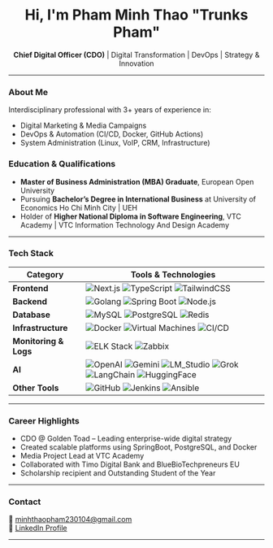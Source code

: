 <h1 align
="center">Hi, I'm  Pham Minh Thao "Trunks Pham"</h1>

<p align="center">
  <strong>Chief Digital Officer (CDO)</strong> | Digital Transformation | DevOps | Strategy & Innovation  
</p>

---

### About Me

Interdisciplinary professional with 3+ years of experience in:
- Digital Marketing & Media Campaigns  
- DevOps & Automation (CI/CD, Docker, GitHub Actions)  
- System Administration (Linux, VoIP, CRM, Infrastructure)

### Education & Qualifications

- **Master of Business Administration (MBA) Graduate**, European Open University  
- Pursuing **Bachelor’s Degree in International Business** at University of Economics Ho Chi Minh City | UEH  
- Holder of **Higher National Diploma in Software Engineering**, VTC Academy | VTC Information Technology And Design Academy

---

### Tech Stack

| Category              | Tools & Technologies |
|-----------------------|----------------------|
| **Frontend**          | ![Next.js](https://img.shields.io/badge/-Next.js-000?logo=next.js&logoColor=white) ![TypeScript](https://img.shields.io/badge/-TypeScript-3178c6?logo=typescript&logoColor=white) ![TailwindCSS](https://img.shields.io/badge/-Tailwind_CSS-38B2AC?logo=tailwind-css&logoColor=white) |
| **Backend**           | ![Golang](https://img.shields.io/badge/-Golang-00ADD8?logo=go&logoColor=white) ![Spring Boot](https://img.shields.io/badge/-SpringBoot-6DB33F?logo=springboot&logoColor=white) ![Node.js](https://img.shields.io/badge/-Node.js-339933?logo=node.js&logoColor=white) |
| **Database**          | ![MySQL](https://img.shields.io/badge/-MySQL-4479A1?logo=mysql&logoColor=white) ![PostgreSQL](https://img.shields.io/badge/-PostgreSQL-336791?logo=postgresql&logoColor=white) ![Redis](https://img.shields.io/badge/-Redis-DC382D?logo=redis&logoColor=white) |
| **Infrastructure**    | ![Docker](https://img.shields.io/badge/-Docker-2496ED?logo=docker&logoColor=white) ![Virtual Machines](https://img.shields.io/badge/-Virtual_Machines-FF6C37?logo=vmware&logoColor=white) ![CI/CD](https://img.shields.io/badge/-CI/CD-003545?logo=githubactions&logoColor=white) |
| **Monitoring & Logs** | ![ELK Stack](https://img.shields.io/badge/-ELK_Stack-005571?logo=elastic&logoColor=white) ![Zabbix](https://img.shields.io/badge/-Zabbix-DC382D?logo=zabbix&logoColor=white) |
| **AI**                | ![OpenAI](https://img.shields.io/badge/-OpenAI-412991?logo=openai&logoColor=white) ![Gemini](https://img.shields.io/badge/-Gemini-4285F4?logo=google&logoColor=white) ![LM_Studio](https://img.shields.io/badge/-LM_Studio-00A67E?logo=opensourceinitiative&logoColor=white) ![Grok](https://img.shields.io/badge/-Grok-000000?logo=x&logoColor=white) ![LangChain](https://img.shields.io/badge/-LangChain-6E56CF?logo=python&logoColor=white) ![HuggingFace](https://img.shields.io/badge/-HuggingFace-FFD21F?logo=huggingface&logoColor=black)|
| **Other Tools**       | ![GitHub](https://img.shields.io/badge/-GitHub-181717?logo=github&logoColor=white) ![Jenkins](https://img.shields.io/badge/-Jenkins-D24939?logo=jenkins&logoColor=white) ![Ansible](https://img.shields.io/badge/-Ansible-EE0000?logo=ansible&logoColor=white) |

---

### Career Highlights

- CDO @ Golden Toad – Leading enterprise-wide digital strategy  
- Created scalable platforms using SpringBoot, PostgreSQL, and Docker  
- Media Project Lead at VTC Academy  
- Collaborated with Timo Digital Bank and BlueBioTechpreneurs EU  
- Scholarship recipient and Outstanding Student of the Year

---

### Contact

📧 minhthaopham230104@gmail.com  
🔗 [LinkedIn Profile](https://www.linkedin.com/in/mtpe-minhthaopham)

---
